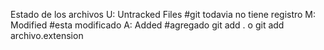Estado de los archivos
U: Untracked Files #git todavia no tiene registro
M: Modified #esta modificado
A: Added #agregado git add . o git add archivo.extension